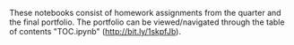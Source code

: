 These notebooks consist of homework assignments from the quarter and the final portfolio. 
The portfolio can be viewed/navigated through the table of contents "TOC.ipynb" (http://bit.ly/1skpfJb).
